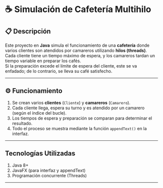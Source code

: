 # ☕ Simulación de Cafetería Multihilo

## 📋 Descripción

Este proyecto en **Java** simula el funcionamiento de una **cafetería** donde varios clientes son atendidos por camareros utilizando **hilos (threads)**.  
Cada cliente tiene un tiempo máximo de espera, y los camareros tardan un tiempo variable en preparar los cafés.  
Si la preparación excede el límite de espera del cliente, este se va enfadado; de lo contrario, se lleva su café satisfecho.

---

## ⚙️ Funcionamiento

1. Se crean varios **clientes** (`Cliente`) y **camareros** (`Camarero`).
2. Cada cliente llega, espera su turno y es atendido por un camarero (según el índice del bucle).
3. Los tiempos de espera y preparación se comparan para determinar el resultado.
4. Todo el proceso se muestra mediante la función `appendText()` en la interfaz.

---

## Tecnologías Utilizadas

1. Java 8+
2. JavaFX (para interfaz y appendText)
3. Programación concurrente (Threads)

---